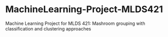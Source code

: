 # MachineLearning-Project-MLDS421
Machine Learning Project for MLDS 421: Mashroom grouping with classification and clustering approaches
